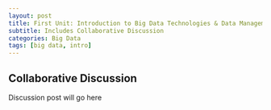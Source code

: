 ```yaml
---
layout: post
title: First Unit: Introduction to Big Data Technologies & Data Management
subtitle: Includes Collaborative Discussion
categories: Big Data
tags: [big data, intro]
---
```


## Collaborative Discussion

Discussion post will go here
